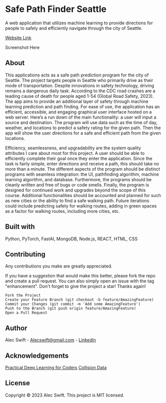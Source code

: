 # Safe Path Finder Seattle

A web application that utilizes machine learning to provide directions for people to safely and efficiently navigate through the city of Seattle.

[Website Link](https://link-url-here.org)

Screenshot Here

## About

This applications acts as a safe path prediction program for the city of Seattle. The project targets people in Seattle who primarily drive as their mode of transportation. Despite innovations in safety technology, driving remains a dangerous daily task. According to the CDC road crashes are a leading cause of death for people aged 1-54 (Global Road Safety, 2023). The app aims to provide an additional layer of safety through machine learning prediction and path finding. For ease of use, the application has an efficient, accessible, and engaging graphical user interface hosted on a web server. Here’s a run down of the main functionality: a user will input a source and destination. The program will use data such as the time of day, weather, and locations to predict a safety rating for the given path. Then the app will show the user directions for a safe and efficient path from the given locations.  

Efficiency, seamlessness, and upgradability are the system quality attributes I care about most for this project. A user should be able to efficiently complete their goal once they enter the application. Since the task is fairly simple, enter directions and receive a path, this should take no more than a minute. The different aspects of the program should be distinct programs with seamless integration: the UI, pathfinding algorithm, machine learning algorithm, and database. Furthermore, the programs should be cleanly written and free of bugs or code smells. Finally, the program is designed for continued work and upgrades beyond the scope of this course. Additional functionalities should be accounted and planned for such as new cities or the ability to find a safe walking path. Future iterations could include predicting safety for walking routes, adding in green spaces as a factor for walking routes, including more cities, etc. 


## Built with

Python, PyTorch, FastAI, MongoDB, Node.js, REACT, HTML, CSS

## Contributing

Any contributions you make are greatly appreciated.

If you have a suggestion that would make this better, please fork the repo and create a pull request. You can also simply open an issue with the tag "enhancement". Don't forget to give the project a star! Thanks again!

    Fork the Project
    Create your Feature Branch (git checkout -b feature/AmazingFeature)
    Commit your Changes (git commit -m 'Add some AmazingFeature')
    Push to the Branch (git push origin feature/AmazingFeature)
    Open a Pull Request

## Author

Alec Swift - Alecswift@gmail.com - [LinkedIn](https://www.linkedin.com/in/alec-swift-39841011a/)

## Acknowledgements

[Practical Deep Learning for Coders](https://course.fast.ai/)
[Collision Data](https://data-seattlecitygis.opendata.arcgis.com/datasets/SeattleCityGIS::collisions/about)

## License

Copyright © 2023 Alec Swift.
This project is MIT licensed.
